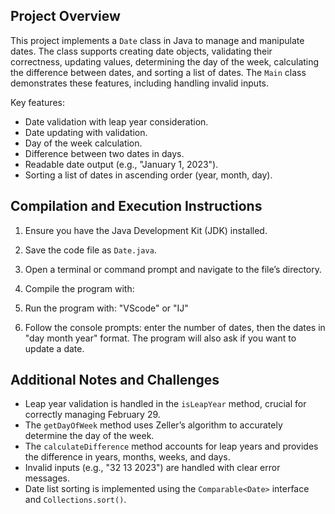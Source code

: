 
## Project Overview
This project implements a `Date` class in Java to manage and manipulate dates. The class supports creating date objects, validating their correctness, updating values, determining the day of the week, calculating the difference between dates, and sorting a list of dates. The `Main` class demonstrates these features, including handling invalid inputs.

Key features:
- Date validation with leap year consideration.
- Date updating with validation.
- Day of the week calculation.
- Difference between two dates in days.
- Readable date output (e.g., "January 1, 2023").
- Sorting a list of dates in ascending order (year, month, day).

## Compilation and Execution Instructions
1. Ensure you have the Java Development Kit (JDK) installed.
2. Save the code file as `Date.java`.
3. Open a terminal or command prompt and navigate to the file’s directory.
4. Compile the program with:  
5. Run the program with: "VScode" or "IJ"

6. Follow the console prompts: enter the number of dates, then the dates in "day month year" format. The program will also ask if you want to update a date.

## Additional Notes and Challenges
- Leap year validation is handled in the `isLeapYear` method, crucial for correctly managing February 29.
- The `getDayOfWeek` method uses Zeller’s algorithm to accurately determine the day of the week.
- The `calculateDifference` method accounts for leap years and provides the difference in years, months, weeks, and days.
- Invalid inputs (e.g., "32 13 2023") are handled with clear error messages.
- Date list sorting is implemented using the `Comparable<Date>` interface and `Collections.sort()`.

